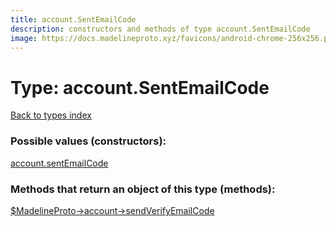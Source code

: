 ```yaml
---
title: account.SentEmailCode
description: constructors and methods of type account.SentEmailCode
image: https://docs.madelineproto.xyz/favicons/android-chrome-256x256.png
---
```

# Type: account.SentEmailCode  
[Back to types index](index.md)



### Possible values (constructors):

[account.sentEmailCode](../constructors/account.sentEmailCode.md)  



### Methods that return an object of this type (methods):

[$MadelineProto->account->sendVerifyEmailCode](../methods/account.sendVerifyEmailCode.md)  



